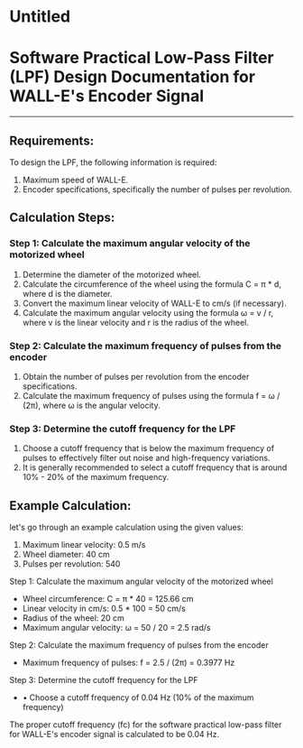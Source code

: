 # Untitled

# **Software Practical Low-Pass Filter (LPF) Design Documentation for WALL-E's Encoder Signal**

---

## **Requirements:**

To design the LPF, the following information is required:

1. Maximum speed of WALL-E.
2. Encoder specifications, specifically the number of pulses per revolution.

## **Calculation Steps:**

### **Step 1: Calculate the maximum angular velocity of the motorized wheel**

1. Determine the diameter of the motorized wheel.
2. Calculate the circumference of the wheel using the formula C = π * d, where d is the diameter.
3. Convert the maximum linear velocity of WALL-E to cm/s (if necessary).
4. Calculate the maximum angular velocity using the formula ω = v / r, where v is the linear velocity and r is the radius of the wheel.

### **Step 2: Calculate the maximum frequency of pulses from the encoder**

1. Obtain the number of pulses per revolution from the encoder specifications.
2. Calculate the maximum frequency of pulses using the formula f = ω / (2π), where ω is the angular velocity.

### **Step 3: Determine the cutoff frequency for the LPF**

1. Choose a cutoff frequency that is below the maximum frequency of pulses to effectively filter out noise and high-frequency variations.
2. It is generally recommended to select a cutoff frequency that is around 10% - 20% of the maximum frequency.

## **Example Calculation:**

let's go through an example calculation using the given values:

1. Maximum linear velocity: 0.5 m/s
2. Wheel diameter: 40 cm
3. Pulses per revolution: 540

Step 1: Calculate the maximum angular velocity of the motorized wheel

- Wheel circumference: C = π * 40 = 125.66 cm
- Linear velocity in cm/s: 0.5 * 100 = 50 cm/s
- Radius of the wheel: 20 cm
- Maximum angular velocity: ω = 50 / 20 = 2.5 rad/s

Step 2: Calculate the maximum frequency of pulses from the encoder

- Maximum frequency of pulses: f = 2.5 / (2π) = 0.3977 Hz

Step 3: Determine the cutoff frequency for the LPF

- • Choose a cutoff frequency of 0.04 Hz (10% of the maximum frequency)

The proper cutoff frequency (fc) for the software practical low-pass filter for WALL-E's encoder signal is calculated to be 0.04 Hz.